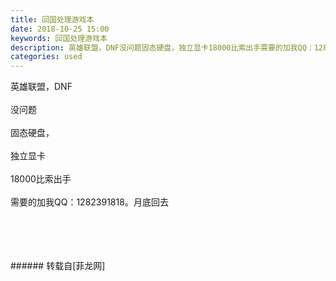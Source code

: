 ```yaml
---
title: 回国处理游戏本
date: 2018-10-25 15:00
keywords: 回国处理游戏本
description: 英雄联盟，DNF没问题固态硬盘，独立显卡18000比索出手需要的加我QQ：1282391818。月底回去
categories: used
---
```

<td class="t_f" id="postmessage_2163802">

英雄联盟，DNF<br/>
<br/>
没问题<br/>
<br/>
固态硬盘，<br/>
<br/>
独立显卡<br/>
<br/>
18000比索出手<br/>
<br/>
需要的加我QQ：1282391818。月底回去<br/>
<img alt="" border="0" class="zoom" data-cf-modified-262f69d66fe0d78e396d82e4-="" file="http://www.flw.ph/data/appbyme/upload/image/201810/25/HT1GAUzbUvfY.jpg" id="aimg_K3J7e" lazyloadthumb="1" onclick="" onmouseover="" src="http://www.flw.ph/data/appbyme/upload/image/201810/25/HT1GAUzbUvfY.jpg"/><br/>
<br/>
<img alt="" border="0" class="zoom" data-cf-modified-262f69d66fe0d78e396d82e4-="" file="http://www.flw.ph/data/appbyme/upload/image/201810/25/yQc8diSWAekt.jpg" id="aimg_DIb55" lazyloadthumb="1" onclick="" onmouseover="" src="http://www.flw.ph/data/appbyme/upload/image/201810/25/yQc8diSWAekt.jpg"/><br/>
<br/>
<img alt="" border="0" class="zoom" data-cf-modified-262f69d66fe0d78e396d82e4-="" file="http://www.flw.ph/data/appbyme/upload/image/201810/25/44dxzo1RVuQZ.jpg" id="aimg_mX1Mm" lazyloadthumb="1" onclick="" onmouseover="" src="http://www.flw.ph/data/appbyme/upload/image/201810/25/44dxzo1RVuQZ.jpg"/><br/>
<br/>
<img alt="" border="0" class="zoom" data-cf-modified-262f69d66fe0d78e396d82e4-="" file="http://www.flw.ph/data/appbyme/upload/image/201810/25/Og1WzNPRbaib.jpg" id="aimg_B3b8J" lazyloadthumb="1" onclick="" onmouseover="" src="http://www.flw.ph/data/appbyme/upload/image/201810/25/Og1WzNPRbaib.jpg"/><br/>
<br/>
</td>
###### 转载自[菲龙网]